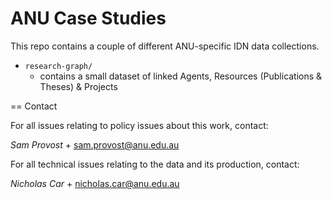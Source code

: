 # ANU Case Studies

This repo contains a couple of different ANU-specific IDN data collections.

* `research-graph/`
    * contains a small dataset of linked Agents, Resources (Publications & Theses) & Projects
 
== Contact

For all issues relating to policy issues about this work, contact:

*Sam Provost* +
sam.provost@anu.edu.au

For all technical issues relating to the data and its production, contact:

*Nicholas Car* +
nicholas.car@anu.edu.au
